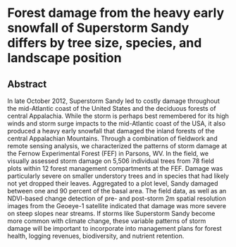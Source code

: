 # Forest damage from the heavy early snowfall of Superstorm Sandy differs by tree size, species, and landscape position

## Abstract
In late October 2012, Superstorm Sandy led to costly damage throughout the mid-Atlantic coast of the United States and the deciduous forests of central Appalachia.  While the storm is perhaps best remembered for its high winds and storm surge impacts to the mid-Atlantic coast of the USA, it also produced a heavy early snowfall that damaged the inland forests of the central Appalachian Mountains. Through a combination of fieldwork and remote sensing analysis, we characterized the patterns of storm damage at the Fernow Experimental Forest (FEF) in Parsons, WV.  In the field, we visually assessed storm damage on 5,506 individual trees from 78 field plots within 12 forest management compartments at the FEF.  Damage was particularly severe on smaller understory trees and in species that had likely not yet dropped their leaves.  Aggregated to a plot level, Sandy damaged between one and 90 percent of the basal area.   The field data, as well as an NDVI-based change detection of pre- and post-storm 2m spatial resolution images from the Geoeye-1 satellite indicated that damage was more severe on steep slopes near streams.  If storms like Superstorm Sandy become more common with climate change, these variable patterns of storm damage will be important to incorporate into management plans for forest health, logging revenues, biodiversity, and nutrient retention.

